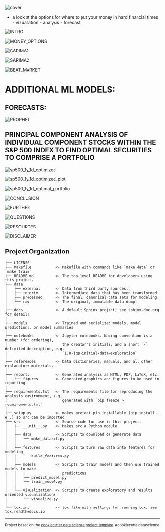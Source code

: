 ![cover](images/COVER.png)
* a look at the options for where to put your money in hard financial times - vizualiation - analysis - forecast


![INTRO](images/INTRO.png)


![MONEY_OPTIONS](images/MONEY_OPTIONS.png)


![SARIMA1](images/SARIMA1.png)


![SARIMA2](images/SARIMA2.png)


![BEAT_MARKET](images/BEAT_MARKET.png)

# ADDITIONAL ML MODELS:
## FORECASTS:
![PROPHET](images/PROPHET.png)


## PRINCIPAL COMPONENT ANALYSIS OF INDIVIDUAL COMPONENT STOCKS WITHIN THE S&P 500 INDEX TO FIND OPTIMAL SECURITIES TO COMPRISE A PORTFOLIO
![sp500_1y_1d_optimized](images/sp500_1y_1d_optimized.png)

![sp500_1y_1d_optimized_plot](images/sp500_1y_1d_optimized_plot.png)

![sp500_1y_1d_optimal_portfolio](images/sp500_1y_1d_optimal_portfolio.png)


![CONCLUSION](images/CONCLUSION.png)


![FURTHER](images/FURTHER.png)


![QUESTIONS](images/QUESTIONS.png)


![RESOURCES](images/RESOURCES.png)


![DISCLAIMER](images/DISCLAIMER.png)


Project Organization
------------

    ├── LICENSE
    ├── Makefile           <- Makefile with commands like `make data` or `make train`
    ├── README.md          <- The top-level README for developers using this project.
    ├── data
    │   ├── external       <- Data from third party sources.
    │   ├── interim        <- Intermediate data that has been transformed.
    │   ├── processed      <- The final, canonical data sets for modeling.
    │   └── raw            <- The original, immutable data dump.
    │
    ├── docs               <- A default Sphinx project; see sphinx-doc.org for details
    │
    ├── models             <- Trained and serialized models, model predictions, or model summaries
    │
    ├── notebooks          <- Jupyter notebooks. Naming convention is a number (for ordering),
    │                         the creator's initials, and a short `-` delimited description, e.g.
    │                         `1.0-jqp-initial-data-exploration`.
    │
    ├── references         <- Data dictionaries, manuals, and all other explanatory materials.
    │
    ├── reports            <- Generated analysis as HTML, PDF, LaTeX, etc.
    │   └── figures        <- Generated graphics and figures to be used in reporting
    │
    ├── requirements.txt   <- The requirements file for reproducing the analysis environment, e.g.
    │                         generated with `pip freeze > requirements.txt`
    │
    ├── setup.py           <- makes project pip installable (pip install -e .) so src can be imported
    ├── src                <- Source code for use in this project.
    │   ├── __init__.py    <- Makes src a Python module
    │   │
    │   ├── data           <- Scripts to download or generate data
    │   │   └── make_dataset.py
    │   │
    │   ├── features       <- Scripts to turn raw data into features for modeling
    │   │   └── build_features.py
    │   │
    │   ├── models         <- Scripts to train models and then use trained models to make
    │   │   │                 predictions
    │   │   ├── predict_model.py
    │   │   └── train_model.py
    │   │
    │   └── visualization  <- Scripts to create exploratory and results oriented visualizations
    │       └── visualize.py
    │
    └── tox.ini            <- tox file with settings for running tox; see tox.readthedocs.io


--------

<p><small>Project based on the <a target="_blank" href="https://drivendata.github.io/cookiecutter-data-science/">cookiecutter data science project template</a>. #cookiecutterdatascience</small></p>
